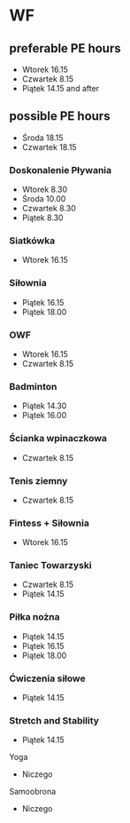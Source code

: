 # WF

## preferable PE hours
* Wtorek      16.15
* Czwartek    8.15
* Piątek      14.15 and after

## possible PE hours
* Środa       18.15
* Czwartek    18.15

### Doskonalenie Pływania
* Wtorek      8.30
* Środa       10.00
* Czwartek    8.30
* Piątek      8.30

### Siatkówka
* Wtorek      16.15

### Siłownia
* Piątek      16.15
* Piątek      18.00

### OWF
* Wtorek      16.15
* Czwartek    8.15

### Badminton
* Piątek      14.30
* Piątek      16.00

### Ścianka wpinaczkowa
* Czwartek    8.15

### Tenis ziemny
* Czwartek    8.15

### Fintess + Siłownia
* Wtorek      16.15

### Taniec Towarzyski
* Czwartek    8.15
* Piątek      14.15

### Piłka nożna
* Piątek      14.15
* Piątek      16.15
* Piątek      18.00

### Ćwiczenia siłowe
* Piątek      14.15

### Stretch and Stability
* Piątek      14.15

Yoga
* Niczego

Samoobrona
* Niczego
